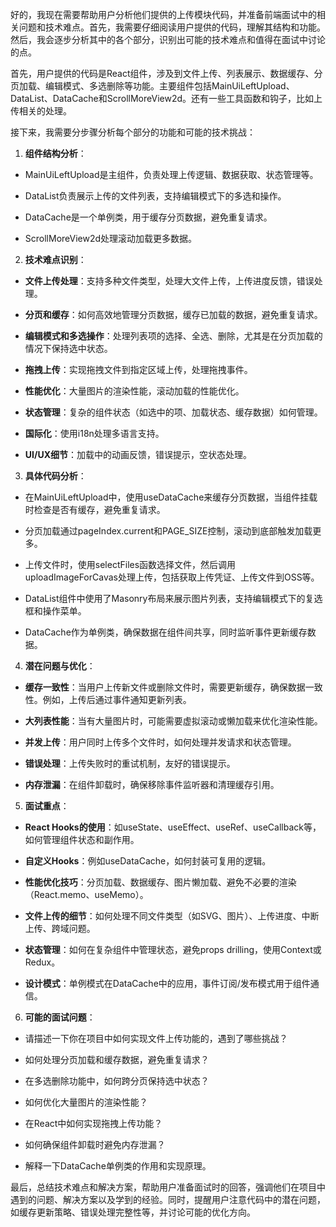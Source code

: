 好的，我现在需要帮助用户分析他们提供的上传模块代码，并准备前端面试中的相关问题和技术难点。首先，我需要仔细阅读用户提供的代码，理解其结构和功能。然后，我会逐步分析其中的各个部分，识别出可能的技术难点和值得在面试中讨论的点。

首先，用户提供的代码是React组件，涉及到文件上传、列表展示、数据缓存、分页加载、编辑模式、多选删除等功能。主要组件包括MainUiLeftUpload、DataList、DataCache和ScrollMoreView2d。还有一些工具函数和钩子，比如上传相关的处理。

接下来，我需要分步骤分析每个部分的功能和可能的技术挑战：

1. **组件结构分析**：

- MainUiLeftUpload是主组件，负责处理上传逻辑、数据获取、状态管理等。

- DataList负责展示上传的文件列表，支持编辑模式下的多选和操作。

- DataCache是一个单例类，用于缓存分页数据，避免重复请求。

- ScrollMoreView2d处理滚动加载更多数据。

2. **技术难点识别**：

- **文件上传处理**：支持多种文件类型，处理大文件上传，上传进度反馈，错误处理。

- **分页和缓存**：如何高效地管理分页数据，缓存已加载的数据，避免重复请求。

- **编辑模式和多选操作**：处理列表项的选择、全选、删除，尤其是在分页加载的情况下保持选中状态。

- **拖拽上传**：实现拖拽文件到指定区域上传，处理拖拽事件。

- **性能优化**：大量图片的渲染性能，滚动加载的性能优化。

- **状态管理**：复杂的组件状态（如选中的项、加载状态、缓存数据）如何管理。

- **国际化**：使用i18n处理多语言支持。

- **UI/UX细节**：加载中的动画反馈，错误提示，空状态处理。

3. **具体代码分析**：

- 在MainUiLeftUpload中，使用useDataCache来缓存分页数据，当组件挂载时检查是否有缓存，避免重复请求。

- 分页加载通过pageIndex.current和PAGE_SIZE控制，滚动到底部触发加载更多。

- 上传文件时，使用selectFiles函数选择文件，然后调用uploadImageForCavas处理上传，包括获取上传凭证、上传文件到OSS等。

- DataList组件中使用了Masonry布局来展示图片列表，支持编辑模式下的复选框和操作菜单。

- DataCache作为单例类，确保数据在组件间共享，同时监听事件更新缓存数据。

4. **潜在问题与优化**：

- **缓存一致性**：当用户上传新文件或删除文件时，需要更新缓存，确保数据一致性。例如，上传后通过事件通知更新列表。

- **大列表性能**：当有大量图片时，可能需要虚拟滚动或懒加载来优化渲染性能。

- **并发上传**：用户同时上传多个文件时，如何处理并发请求和状态管理。

- **错误处理**：上传失败时的重试机制，友好的错误提示。

- **内存泄漏**：在组件卸载时，确保移除事件监听器和清理缓存引用。

5. **面试重点**：

- **React Hooks的使用**：如useState、useEffect、useRef、useCallback等，如何管理组件状态和副作用。

- **自定义Hooks**：例如useDataCache，如何封装可复用的逻辑。

- **性能优化技巧**：分页加载、数据缓存、图片懒加载、避免不必要的渲染（React.memo、useMemo）。

- **文件上传的细节**：如何处理不同文件类型（如SVG、图片）、上传进度、中断上传、跨域问题。

- **状态管理**：如何在复杂组件中管理状态，避免props drilling，使用Context或Redux。

- **设计模式**：单例模式在DataCache中的应用，事件订阅/发布模式用于组件通信。

6. **可能的面试问题**：

- 请描述一下你在项目中如何实现文件上传功能的，遇到了哪些挑战？

- 如何处理分页加载和缓存数据，避免重复请求？

- 在多选删除功能中，如何跨分页保持选中状态？

- 如何优化大量图片的渲染性能？

- 在React中如何实现拖拽上传功能？

- 如何确保组件卸载时避免内存泄漏？

- 解释一下DataCache单例类的作用和实现原理。

最后，总结技术难点和解决方案，帮助用户准备面试时的回答，强调他们在项目中遇到的问题、解决方案以及学到的经验。同时，提醒用户注意代码中的潜在问题，如缓存更新策略、错误处理完整性等，并讨论可能的优化方向。
